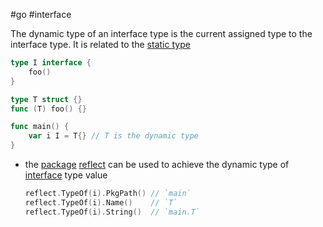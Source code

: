 #go #interface 

The dynamic type of an interface type is the current assigned type to the interface type. It is related to the [static type](/techstack/go/static%20type.md)

```go
type I interface {
	foo()
}

type T struct {}
func (T) foo() {}

func main() {
	var i I = T{} // T is the dynamic type
}
```

- the [package](/package) [reflect](/reflect) can be used to achieve the dynamic type of [interface](/techstack/go/interface.md) type value
  ```go
  reflect.TypeOf(i).PkgPath() // `main`
  reflect.TypeOf(i).Name()    // `T`
  reflect.TypeOf(i).String()  // `main.T`
```